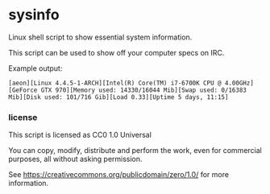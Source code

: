 # sysinfo
Linux shell script to show essential system information.

This script can be used to show off your computer specs on IRC.

Example output:

    [aeon][Linux 4.4.5-1-ARCH][Intel(R) Core(TM) i7-6700K CPU @ 4.00GHz][GeForce GTX 970][Memory used: 14330/16044 Mib][Swap used: 0/16383 Mib][Disk used: 101/716 Gib][Load 0.33][Uptime 5 days, 11:15]

### license

This script is licensed as CC0 1.0 Universal

You can copy, modify, distribute and perform the work, even for commercial purposes, all without asking permission.

See https://creativecommons.org/publicdomain/zero/1.0/ for more information.
